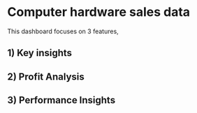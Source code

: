 
# Computer hardware sales data
This dashboard focuses on 3 features,


## 1) Key insights
## 2) Profit Analysis
## 3) Performance Insights